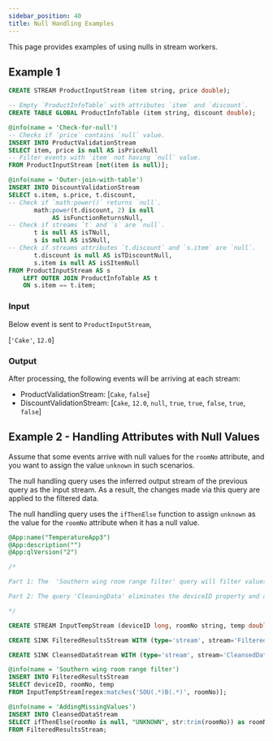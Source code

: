 ```yaml
---
sidebar_position: 40
title: Null Handling Examples
---
```


This page provides examples of using nulls in stream workers.

## Example 1

```sql
CREATE STREAM ProductInputStream (item string, price double);

-- Empty `ProductInfoTable` with attributes `item` and `discount`.
CREATE TABLE GLOBAL ProductInfoTable (item string, discount double);

@info(name = 'Check-for-null')
-- Checks if `price` contains `null` value.
INSERT INTO ProductValidationStream
SELECT item, price is null AS isPriceNull
-- Filter events with `item` not having `null` value.
FROM ProductInputStream [not(item is null)];

@info(name = 'Outer-join-with-table')
INSERT INTO DiscountValidationStream
SELECT s.item, s.price, t.discount,
-- Check if `math:power()` returns `null`.
       math:power(t.discount, 2) is null
            AS isFunctionReturnsNull,
-- Check if streams `t` and `s` are `null`.
       t is null AS isTNull,
       s is null AS isSNull,
-- Check if streams attributes `t.discount` and `s.item` are `null`.
       t.discount is null AS isTDiscountNull,
       s.item is null AS isSItemNull
FROM ProductInputStream AS s
    LEFT OUTER JOIN ProductInfoTable AS t
    ON s.item == t.item;
```

### Input

Below event is sent to `ProductInputStream`,

[`'Cake'`, `12.0`]

### Output

After processing, the following events will be arriving at each stream:

- ProductValidationStream: [`Cake`, `false`]
- DiscountValidationStream: [`Cake`, `12.0`, `null`, `true`, `true`, `false`, `true`, `false`]

## Example 2 - Handling Attributes with Null Values

Assume that some events arrive with null values for the `roomNo` attribute, and you want to assign the value `unknown` in such scenarios.

The null handling query uses the inferred output stream of the previous query as the input stream. As a result, the changes made via this query are applied to the filtered data.

The null handling query uses the `ifThenElse` function to assign `unknown` as the value for the `roomNo` attribute when it has a null value.

```sql
@App:name("TemperatureApp3")
@App:description("")
@App:qlVersion("2")

/*

Part 1: The  'Southern wing room range filter' query will filter values using a regular expression. In this case, any roomNo starting with 'SOU' with some random characters plus a 'B' plus some random character will match the pattern, and the object that matches that expression will be sent to 'FilteredResultsStream'

Part 2: The query 'CleaningData' eliminates the deviceID property and any unnecessary white spaces

*/

CREATE STREAM InputTempStream (deviceID long, roomNo string, temp double);

CREATE SINK FilteredResultsStream WITH (type='stream', stream='FilteredResultsStream', map.type='json') (deviceID long, roomNo string, temp double);

CREATE SINK CleansedDataStream WITH (type='stream', stream='CleansedDataStream', map.type='json') (roomNo string, temp double);

@info(name = 'Southern wing room range filter')
INSERT INTO FilteredResultsStream
SELECT deviceID, roomNo, temp
FROM InputTempStream[regex:matches('SOU(.*)B(.*)', roomNo)];

@info(name = 'AddingMissingValues')
INSERT INTO CleansedDataStream
SELECT ifThenElse(roomNo is null, "UNKNOWN", str:trim(roomNo)) as roomNo, temp
FROM FilteredResultsStream;
```
